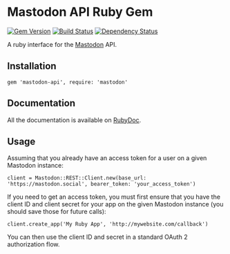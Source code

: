 Mastodon API Ruby Gem
=====================

[![Gem Version](http://img.shields.io/gem/v/mastodon-api.svg)][gem]
[![Build Status](http://img.shields.io/travis/tootsuite/mastodon-api.svg)][travis]
[![Dependency Status](http://img.shields.io/gemnasium/tootsuite/mastodon-api.svg)][gemnasium]

[gem]: https://rubygems.org/gems/mastodon-api
[travis]: https://travis-ci.org/tootsuite/mastodon-api
[gemnasium]: https://gemnasium.com/tootsuite/mastodon-api

A ruby interface for the [Mastodon](https://github.com/tootsuite/mastodon) API.

## Installation

    gem 'mastodon-api', require: 'mastodon'

## Documentation

All the documentation is available on [RubyDoc](http://www.rubydoc.info/gems/mastodon-api/Mastodon/REST/API).

## Usage

Assuming that you already have an access token for a user on a given Mastodon instance:

    client = Mastodon::REST::Client.new(base_url: 'https://mastodon.social', bearer_token: 'your_access_token')

If you need to get an access token, you must first ensure that you have the client ID and client secret for your app on the given Mastodon instance (you should save those for future calls):

    client.create_app('My Ruby App', 'http://mywebsite.com/callback')

You can then use the client ID and secret in a standard OAuth 2 authorization flow.
